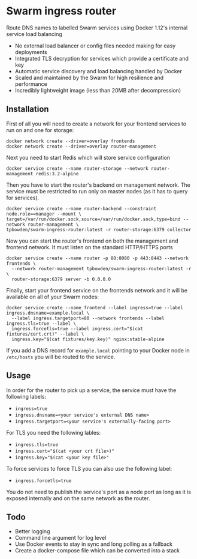 # Swarm ingress router

Route DNS names to labelled Swarm services using Docker 1.12's internal service load balancing

* No external load balancer or config files needed making for easy deployments
* Integrated TLS decryption for services which provide a certificate and key
* Automatic service discovery and load balancing handled by Docker
* Scaled and maintained by the Swarm for high resilience and performance
* Incredibly lightweight image (less than 20MB after decompression)

## Installation

First of all you will need to create a network for your frontend services to run on and one for storage:

    docker network create --driver=overlay frontends
    docker network create --driver=overlay router-management

Next you need to start Redis which will store service configuration

    docker service create --name router-storage --network router-management redis:3.2-alpine

Then you have to start the router's backend on management network. The service must be restricted to
run only on master nodes (as it has to query for services).

    docker service create --name router-backend --constraint node.role==manager --mount \
    target=/var/run/docker.sock,source=/var/run/docker.sock,type=bind --network router-management \
    tpbowden/swarm-ingress-router:latest -r router-storage:6379 collector

Now you can start the router's frontend on both the management and frontend network.
It must listen on the standard HTTP/HTTPS ports 

    docker service create --name router -p 80:8080 -p 443:8443 --network frontends \
      --network router-management tpbowden/swarm-ingress-router:latest -r \
      router-storage:6379 server -b 0.0.0.0

Finally, start your frontend service on the frontends network and it will be available on all of your Swarm nodes:

    docker service create --name frontend --label ingress=true --label ingress.dnsname=example.local \
      --label ingress.targetport=80 --network frontends --label ingress.tls=true --label \
      ingress.forcetls=true --label ingress.cert="$(cat fixtures/cert.crt)" --label \
      ingress.key="$(cat fixtures/key.key)" nginx:stable-alpine

If you add a DNS record for `example.local` pointing to your Docker node in `/etc/hosts` you will be
routed to the service.

## Usage

In order for the router to pick up a service, the service must have the following labels:

* `ingress=true`
* `ingress.dnsname=<your service's external DNS name>`
* `ingress.targetport=<your service's externally-facing port>`

For TLS you need the following lables:

* `ingress.tls=true`
* `ingress.cert="$(cat <your crt file>)"`
* `ingress.key="$(cat <your key file>"`

To force services to force TLS you can also use the following label:

* `ingress.forcetls=true`

You do not need to publish the service's port as a node port as long as it is exposed internally and on the same network
as the router.

## Todo

* Better logging
* Command line argument for log level
* Use Docker events to stay in sync and long polling as a fallback
* Create a docker-compose file which can be converted into a stack
